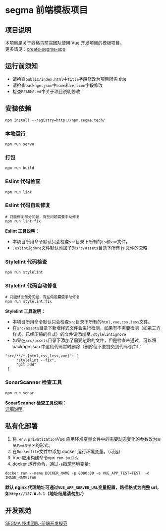 # segma 前端模板项目

## 项目说明

本项目是关于西格马前端团队使用 Vue 开发项目的模板项目。  
更多请见：[create-segma-app](http://npm.segma.tech/-/web/detail/create-segma-app)

## 运行前须知

-   请检查`public/index.html`中`title`字段修改为项目所需 title
-   请检查`package.json`中`name`和`version`字段修改
-   检查`README.md`中关于项目说明修改

## 安装依赖

```shell
npm install --registry=http://npm.segma.tech/
```

### 本地运行

```shell script
npm run serve
```

### 打包

```shell script
npm run build
```

### Eslint 代码检查

```shell script
npm run lint
```

### Eslint 代码自动修复

```shell script
# 只能修复部分问题，有些问题需要手动修复
npm run lint:fix
```

**Eslint 工具说明：**

-   本项目所用命令默认只会检查`src`目录下所有的`js`和`vue`文件。
-   `.eslintignore`文件默认添加了对`src/assets`目录下所有 js 文件的忽略

### Stylelint 代码检查

```shell script
npm run stylelint
```

### Stylelint 代码自动修复

```shell script
# 只能修复部分问题，有些问题需要手动修复
npm run stylelint:fix
```

**Stylelint 工具说明：**

-   本项目所用命令默认只会检查`src`目录下所有的`html,vue,css,less`文件。
-   在`src/assets`目录下新增样式文件会进行检测，如果有不需要检测（如第三方样式、已经压缩的样式）的文件请添加至`.stylelintignore`
-   如果在`src/assets`目录下添加了需要忽略的文件，但是检查未通过，可以将 package.json 中这段代码暂时删除（删除但不要提交到代码仓库）：

```$json
"src/**/*.{html,css,less,vue}": [
     "stylelint --fix",
     "git add"
 ]
```

### SonarScanner 检查工具

```shell script
npm run sonar
```

**SonarScanner 检查工具说明：**  
[详细说明](https://docs.qq.com/doc/DUmVNQ3JDSEZNRWlU)

## 私有化部署

1. 将`.env.privatization`Vue 应用环境变量文件中的需要动态变化的参数改为`变量名=#变量名`的形式。
2. 在`Dockerfile`文件中添加 docker 运行环境变量。（可选）
3. Vue 应用构建命令`npm run build`。
4. docker 运行命令，通过`-e`指定环境变量:

```shell script
docker run --name DOCKER_NAME -p 8080:80 -e VUE_APP_TEST=TEST  -d IMAGE_NAME:TAG
```

**默认 nginx 代理地址可通过`VUE_APP_SERVER_URL`变量配置，路径格式为完整 url，如`http://127.0.0.1`（地址结尾请勿加`/`）**

## 开发规范

[SEGMA 技术团队-前端开发规范](https://docs.qq.com/doc/DUnVnY0RnemhEdnpC)
